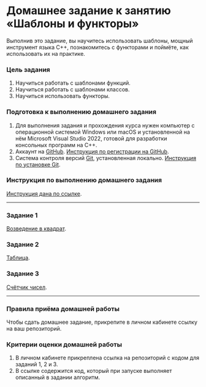 # Домашнее задание к занятию «Шаблоны и функторы»

Выполнив это задание, вы научитесь использовать шаблоны, мощный инструмент языка C++, познакомитесь с функторами и поймёте, как использовать их на практике.

### Цель задания

1. Научиться работать с шаблонами функций.
2. Научиться работать с шаблонами классов.
3. Научиться использовать функторы.

### Подготовка к выполнению домашнего задания

1. Для выполнения задания и прохождения курса нужен компьютер с операционной системой Windows или macOS и установленной на нём Microsoft Visual Studio 2022, готовой для разработки консольных программ на C++.
2. Аккаунт на [GitHub](https://github.com/). [Инструкция по регистрации на GitHub](https://github.com/netology-code/cppm-homeworks/tree/main/common/sign%20up).
3. Система контроля версий [Git](https://git-scm.com/), установленная локально. [Инструкция по установке Git](https://github.com/netology-code/cppm-homeworks/tree/main/common/download).

### Инструкция по выполнению домашнего задания

[Инструкция дана по ссылке](https://github.com/netology-code/cppm-homeworks/blob/main/common/readme.md).

------

### Задание 1

[Возведение в квадрат](https://github.com/Sergey-87/Netology-Homework-CPP/tree/main/Block5/Lesson5_templation_and_functors/Task1).

### Задание 2

[Таблица](https://github.com/Sergey-87/Netology-Homework-CPP/tree/main/Block5/Lesson5_templation_and_functors/Task2).

### Задание 3

[Счётчик чисел](https://github.com/Sergey-87/Netology-Homework-CPP/tree/main/Block5/Lesson5_templation_and_functors/Task3).

------

### Правила приёма домашней работы

Чтобы сдать домашнее задание, прикрепите в личном кабинете ссылку на ваш репозиторий.

### Критерии оценки домашней работы

1. В личном кабинете прикреплена ссылка на репозиторий с кодом для заданий 1, 2 и 3.
2. В ссылке содержится код, который при запуске выполняет описанный в задании алгоритм.